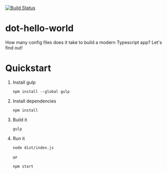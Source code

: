 [![Build Status](https://travis-ci.org/dpyro/dot-hello-world.svg?branch=master)](https://travis-ci.org/dpyro/dot-hello-world)

# dot-hello-world
How many config files does it take to build a modern Typescript app?
Let's find out!

# Quickstart
1.  Install gulp

    ```shell
    npm install --global gulp
    ```

2. Install dependencies

    ```shell
    npm install
    ```

3. Build it

    ```shell
    gulp
    ```

4. Run it

    ```shell
    node dist/index.js
    ```

    *or*

    ```shell
    npm start
    ```

